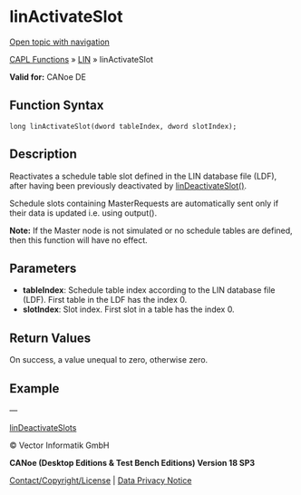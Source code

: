 # linActivateSlot

[Open topic with navigation](../../../../../CANoeDEFamily.htm#Topics/CAPLFunctions/LIN/Functions/CAPLfunctionLINActivateSlot.md)

[CAPL Functions](../../CAPLfunctions.md) » [LIN](../CAPLfunctionsLINOverview.md) » linActivateSlot

**Valid for:** CANoe DE

## Function Syntax

```
long linActivateSlot(dword tableIndex, dword slotIndex);
```

## Description

Reactivates a schedule table slot defined in the LIN database file (LDF), after having been previously deactivated by [linDeactivateSlot()](CAPLfunctionLINDeactivateSlot.md).

Schedule slots containing MasterRequests are automatically sent only if their data is updated i.e. using output().

**Note:** If the Master node is not simulated or no schedule tables are defined, then this function will have no effect.

## Parameters

- **tableIndex**: Schedule table index according to the LIN database file (LDF). First table in the LDF has the index 0.
- **slotIndex**: Slot index. First slot in a table has the index 0.

## Return Values

On success, a value unequal to zero, otherwise zero.

## Example

—

[linDeactivateSlots](CAPLfunctionLINDeactivateSlot.md)

© Vector Informatik GmbH

**CANoe (Desktop Editions & Test Bench Editions) Version 18 SP3**

[Contact/Copyright/License](../../../Shared/ContactCopyrightLicense.md) | [Data Privacy Notice](https://www.vector.com/int/en/company/get-info/privacy-policy/)